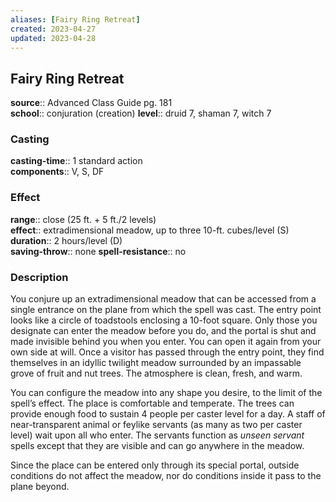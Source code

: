 ```yaml
---
aliases: [Fairy Ring Retreat]
created: 2023-04-27
updated: 2023-04-28
---
```


## Fairy Ring Retreat

**source**:: Advanced Class Guide pg. 181  
**school**:: conjuration (creation)
**level**:: druid 7, shaman 7, witch 7

### Casting

**casting-time**:: 1 standard action  
**components**:: V, S, DF

### Effect

**range**:: close (25 ft. + 5 ft./2 levels)  
**effect**:: extradimensional meadow, up to three 10-ft. cubes/level (S)  
**duration**:: 2 hours/level (D)  
**saving-throw**:: none
**spell-resistance**:: no

### Description

You conjure up an extradimensional meadow that can be accessed from a single entrance on the plane from which the spell was cast. The entry point looks like a circle of toadstools enclosing a 10-foot square. Only those you designate can enter the meadow before you do, and the portal is shut and made invisible behind you when you enter. You can open it again from your own side at will. Once a visitor has passed through the entry point, they find themselves in an idyllic twilight meadow surrounded by an impassable grove of fruit and nut trees. The atmosphere is clean, fresh, and warm.  
  
You can configure the meadow into any shape you desire, to the limit of the spell’s effect. The place is comfortable and temperate. The trees can provide enough food to sustain 4 people per caster level for a day. A staff of near-transparent animal or feylike servants (as many as two per caster level) wait upon all who enter. The servants function as *unseen servant* spells except that they are visible and can go anywhere in the meadow.  
  
Since the place can be entered only through its special portal, outside conditions do not affect the meadow, nor do conditions inside it pass to the plane beyond.
